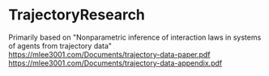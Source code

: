 # TrajectoryResearch

Primarily based on "Nonparametric inference of interaction laws in systems of agents from trajectory data"
https://mlee3001.com/Documents/trajectory-data-paper.pdf
https://mlee3001.com/Documents/trajectory-data-appendix.pdf
